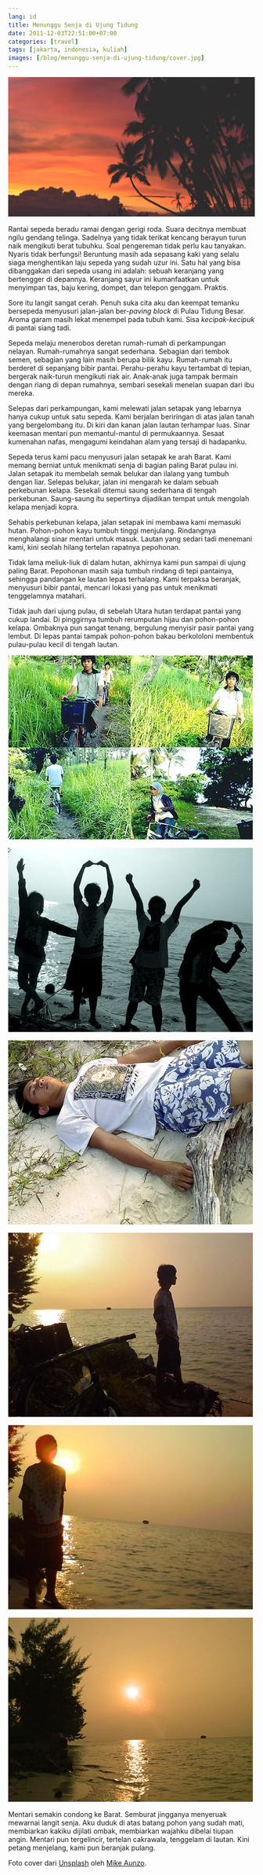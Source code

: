 ```yaml
---
lang: id
title: Menunggu Senja di Ujung Tidung
date: 2011-12-03T22:51:00+07:00
categories: [travel]
tags: [jakarta, indonesia, kuliah]
images: [/blog/menunggu-senja-di-ujung-tidung/cover.jpg]
---
```

![Menunggu Senja di Ujung Tidung](cover.jpg)

Rantai sepeda beradu ramai dengan gerigi roda. Suara decitnya membuat ngilu gendang telinga. Sadelnya yang tidak terikat kencang berayun turun naik mengikuti berat tubuhku. Soal pengereman tidak perlu kau tanyakan. Nyaris tidak berfungsi! Beruntung masih ada sepasang kaki yang selalu siaga menghentikan laju sepeda yang sudah uzur ini. Satu hal yang bisa dibanggakan dari sepeda usang ini adalah: sebuah keranjang yang bertengger di depannya. Keranjang sayur ini kumanfaatkan untuk menyimpan tas, baju kering, dompet, dan telepon genggam. Praktis.

Sore itu langit sangat cerah. Penuh suka cita aku dan keempat temanku bersepeda menyusuri jalan-jalan ber-*paving block* di Pulau Tidung Besar. Aroma garam masih lekat menempel pada tubuh kami. Sisa *kecipak-kecipuk* di pantai siang tadi.

Sepeda melaju menerobos deretan rumah-rumah di perkampungan nelayan. Rumah-rumahnya sangat sederhana. Sebagian dari tembok semen, sebagian yang lain masih berupa bilik kayu. Rumah-rumah itu berderet di sepanjang bibir pantai. Perahu-perahu kayu tertambat di tepian, bergerak naik-turun mengikuti riak air. Anak-anak juga tampak bermain dengan riang di depan rumahnya, sembari sesekali menelan suapan dari ibu mereka.

Selepas dari perkampungan, kami melewati jalan setapak yang lebarnya hanya cukup untuk satu sepeda. Kami berjalan beriringan di atas jalan tanah yang bergelombang itu. Di kiri dan kanan jalan lautan terhampar luas. Sinar keemasan mentari pun memantul-mantul di permukaannya. Sesaat kumenahan nafas, mengagumi keindahan alam yang tersaji di hadapanku.

Sepeda terus kami pacu menyusuri jalan setapak ke arah Barat. Kami memang berniat untuk menikmati senja di bagian paling Barat pulau ini. Jalan setapak itu membelah semak belukar dan ilalang yang tumbuh dengan liar. Selepas belukar, jalan ini mengarah ke dalam sebuah perkebunan kelapa. Sesekali ditemui saung sederhana di tengah perkebunan. Saung-saung itu sepertinya dijadikan tempat untuk mengolah kelapa menjadi kopra.

Sehabis perkebunan kelapa, jalan setapak ini membawa kami memasuki hutan. Pohon-pohon kayu tumbuh tinggi menjulang. Rindangnya menghalangi sinar mentari untuk masuk. Lautan yang sedari tadi menemani kami, kini seolah hilang tertelan rapatnya pepohonan.

Tidak lama meliuk-liuk di dalam hutan, akhirnya kami pun sampai di ujung paling Barat. Pepohonan masih saja tumbuh rindang di tepi pantainya, sehingga pandangan ke lautan lepas terhalang. Kami terpaksa beranjak, menyusuri bibir pantai, mencari lokasi yang pas untuk menikmati tenggelamnya matahari.

Tidak jauh dari ujung pulau, di sebelah Utara hutan terdapat pantai yang cukup landai. Di pinggirnya tumbuh rerumputan hijau dan pohon-pohon kelapa. Ombaknya pun sangat tenang, bergulung menyisir pasir pantai yang lembut. Di lepas pantai tampak pohon-pohon bakau berkololoni membentuk pulau-pulau kecil di tengah lautan.

![Bersepeda menuju ujung Barat Pulau Tidung.](01-bersepeda-mengejar-sunset.jpg)

![L-O-V-E ❤️](02-siluet.jpg)

![Tiduran di tepi pantai.](03-tidur-di-tepi-pantai.jpg)

![Febri menatap lautan lepas.](04-menatap-lautan-luas.jpg)

![Langit senja yang keemasan.](05-langit-senja-keemasan.jpg)

![Mentari perlahan tenggelam.](06-mentari-perlahan-tenggelam.jpg)

Mentari semakin condong ke Barat. Semburat jingganya menyeruak mewarnai langit senja. Aku duduk di atas batang pohon yang sudah mati, membiarkan kakiku dijilati ombak, membiarkan wajahku dibelai tiupan angin. Mentari pun tergelincir, tertelan cakrawala, tenggelam di lautan. Kini petang menjelang, kami pun beranjak pulang.

Foto cover dari [Unsplash](https://unsplash.com/photos/yYSnv8meSMY) oleh [Mike Aunzo](https://unsplash.com/@maunzo).
